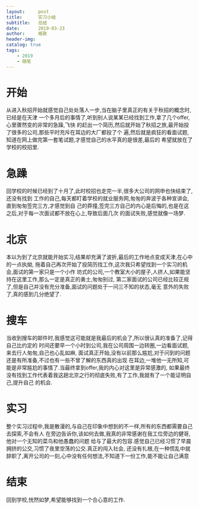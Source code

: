 ```yaml
---
layout:     post
title:      实习小结
subtitle:   总结
date:       2019-03-23
author:     格致
header-img: 
catalog: true
tags:
    - 2019
    - 随笔
---
```

# 开始  
 从进入秋招开始就感觉自己处处落人一步,当在脑子里真正的有关于秋招的概念时,已经是在天津
 一个多月后的事情了,听到别人说某某已经找到工作,拿了几个offer,心里骤然变的非常的急躁,飞快
 的赶出一个简历,然后就开始了秋招之旅,最开始投了很多的公司,那些平时充斥在耳边的大厂都投了个
 遍,然后就是疯狂的看面试题,知道在网上做完第一套笔试题,才感觉自己的水平真的是很差,最后的
 希望就放在了学校的校招里.
# 急躁
  回学校的时候已经到了十月了,此时校招也走完一半,很多大公司的网申也快结束了,还没有找到
 工作的自己,每天都盯着学校的就业服务网,匆匆的奔波于各种宣讲会,直到匆匆签完三方,才感觉到自
 己的莽撞,签完三方自己的内心是后悔的,也是在这之后,对于每一次面试都不放在心上,导致后面几次
 的面试失败,感觉就像一场梦.
# 北京
 本以为到了北京就能开始实习,结果却充满了波折,最后的工作地点变成天津,在心中的一点执拗,
 拖着自己再次开始了投简历找工作,这次我只希望找到一个实习的机会,面试的第一家只是一个小作
 坊式的公司,一个教室大小的屋子,人挤人,如果能坚持在这里工作,那么一定是真正的勇士,匆匆别过,
 第二家面试的公司已经比较正规了,但是自己并没有充分准备,面试的问题处于一问三不知的状态,毫无
 意外的失败了,真的感到几分绝望了.
# 搜车
 当收到搜车的邮件时,我感觉这可能就是我最后的机会了,所以很认真的准备了,记得自己比约定的
 时间还要早一个小时到公司,我在公司周围一边转圈,一边看面试题,来去行人匆匆,自己也心乱如麻,
 面试真正开始,没有以前那么尴尬,对于问到的问题还是有所准备,不过也有一些不曾了解的东西真的出现
 在耳边,一堆他一无所知,可能是非常尴尬的事情了.当最终拿到offer,我的内心对这里是异常感激的,
 如果最终没有找到工作代表着我这趟北京之行的彻底失败,有了工作,我就有了一个能证明自己,提升自己
 的机会.
# 实习
  整个实习过程中,我是散漫的,与自己在印象中想到的不一样,所有的东西都需要自己去探索,不会有人
 在旁边告诉你,该如何去做,我真的非常感谢在我工位旁边的健哥,他对一个无知的菜鸟和他愚蠢的问题
 给与了最大的包容.感觉自己已经习惯了早晨拥挤的公交,习惯了夜里空荡的公交.真正的闯入社会,
 还没有扎根,在一种慌乱中就辞职了,离开公司的一刻,心中没有任何想法,不知道下一份工作,能不能让自己满意
# 结束
  回到学校,恍然如梦,希望能够找到一个合心意的工作.
  
